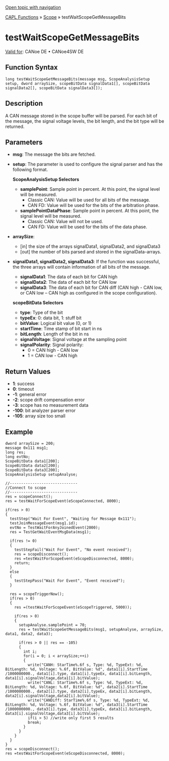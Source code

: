 [Open topic with navigation](../../../../../CANoeDEFamily.htm#Topics/CAPLFunctions/Test/Functions/CAPLfunctionTestWaitScopeGetMessageBits.md)

[CAPL Functions](../../CAPLfunctions.md) » [Scope](../../Scope/CAPLfunctionsScopeOverview.md) » testWaitScopeGetMessageBits

# testWaitScopeGetMessageBits

[Valid for](../../../Shared/FeatureAvailability.md): CANoe DE • CANoe4SW DE

## Function Syntax

```
long testWaitScopeGetMessageBits(message msg, ScopeAnalysisSetup setup, dword arraySize, scopeBitData signalData1[], scopeBitData signalData2[], scopeBitData signalData3[]);
```

## Description

A CAN message stored in the scope buffer will be parsed. For each bit of the message, the signal voltage levels, the bit length, and the bit type will be returned.

## Parameters

- **msg**: The message the bits are fetched.
- **setup**: The parameter is used to configure the signal parser and has the following format.

  **ScopeAnalysisSetup Selectors**

  - **samplePoint**: Sample point in percent. At this point, the signal level will be measured.
    - Classic CAN: Value will be used for all bits of the message.
    - CAN FD: Value will be used for the bits of the arbitration phase.
  - **samplePointDataPhase**: Sample point in percent. At this point, the signal level will be measured.
    - Classic CAN: Value will not be used.
    - CAN FD: Value will be used for the bits of the data phase.

- **arraySize**:
  - [in] the size of the arrays signalData1, signalData2, and signalData3
  - [out] the number of bits parsed and stored in the signalData-arrays.

- **signalData1, signalData2, signalData3**: If the function was successful, the three arrays will contain information of all bits of the message.
  - **signalData1**: The data of each bit for CAN high
  - **signalData2**: The data of each bit for CAN low
  - **signalData3**: The data of each bit for CAN diff (CAN high - CAN low, or CAN low – CAN high as configured in the scope configuration).

  **scopeBitData Selectors**

  - **type**: Type of the bit
  - **typeEx**: 0: data bit, 1: stuff bit
  - **bitValue**: Logical bit value (0, or 1)
  - **startTime**: Time stamp of bit start in ns
  - **bitLength**: Length of the bit in ns
  - **signalVoltage**: Signal voltage at the sampling point
  - **signalPolarity**: Signal polarity:
    - 0 = CAN high - CAN low
    - 1 = CAN low - CAN high

## Return Values

- **1**: success
- **0**: timeout
- **-1**: general error
- **-2**: scope drift compensation error
- **-3**: scope has no measurement data
- **-100**: bit analyzer parser error
- **-105**: array size too small

## Example

```plaintext
dword arraySize = 200;
message 0x111 msg1;
long res;
long evtNo;
ScopeBitData data1[200];
ScopeBitData data2[200];
ScopeBitData data3[200];
ScopeAnalysisSetup setupAnalyse;

//------------------------------
//Connect to scope
//------------------------------
res = scopeConnect();
res = testWaitForScopeEvent(eScopeConnected, 8000);

if(res > 0)
{
  testStep("Wait For Event", "Waiting for Message 0x111");
  testJoinMessageEvent(msg1.id);
  evtNo = TestWaitForAnyJoinedEvent(2000);
  res = TestGetWaitEventMsgData(msg1);

  if(res != 0)
  {
    testStepFail("Wait For Event", "No event received");
    res = scopeDisconnect();
    res =testWaitForScopeEvent(eScopeDisconnected, 8000);
    return;
  }
  else
  {
    testStepPass("Wait For Event", "Event received");
  }

  res = scopeTriggerNow();
  if(res > 0)
  {
    res =(testWaitForScopeEvent(eScopeTriggered, 5000));

    if(res > 0)
    {
      setupAnalyse.samplePoint = 70;
      res = testWaitScopeGetMessageBits(msg1, setupAnalyse, arraySize, data1, data2, data3);

      if(res > 0 || res == -105)
      {
        int i;
        for(i = 0; i < arraySize;++i)
        {
          write("CANH: StarTime%.6f s, Type: %d, TypeExt: %d, BitLength: %d, Voltage: %.6f, BitValue: %d", data1[i].StartTime /1000000000., data1[i].type, data1[i].typeEx, data1[i].bitLength, data1[i].signalVoltage,data1[i].bitValue);
          write("CANL: StarTime%.6f s, Type: %d, TypeExt: %d, BitLength: %d, Voltage: %.6f, BitValue: %d", data2[i].StartTime /1000000000., data2[i].type, data2[i].typeEx, data2[i].bitLength, data2[i].signalVoltage,data2[i].bitValue);
          write("CANDiff: StarTime%.6f s, Type: %d, TypeExt: %d, BitLength: %d, Voltage: %.6f, BitValue: %d", data3[i].StartTime /1000000000., data3[i].type, data3[i].typeEx, data3[i].bitLength, data3[i].signalVoltage,data3[i].bitValue);
          if(i > 5) //write only first 5 results
          break; 
        }
      }
    }
  }
}
res = scopeDisconnect();
res =testWaitForScopeEvent(eScopeDisconnected, 8000);
```

